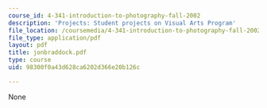 ```yaml
---
course_id: 4-341-introduction-to-photography-fall-2002
description: 'Projects: Student projects on Visual Arts Program'
file_location: /coursemedia/4-341-introduction-to-photography-fall-2002/98300f0a43d628ca6202d366e20b126c_jonbraddock.pdf
file_type: application/pdf
layout: pdf
title: jonbraddock.pdf
type: course
uid: 98300f0a43d628ca6202d366e20b126c

---
```

None